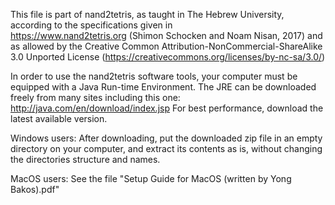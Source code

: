 This file is part of nand2tetris, as taught in The Hebrew University,
according to the specifications given in  
https://www.nand2tetris.org (Shimon Schocken and Noam Nisan, 2017)
and as allowed by the Creative Common Attribution-NonCommercial-ShareAlike 3.0 
Unported License (https://creativecommons.org/licenses/by-nc-sa/3.0/)

In order to use the nand2tetris software tools, your computer must be equipped
with a Java Run-time Environment. The JRE can be downloaded freely from many
sites including this one: http://java.com/en/download/index.jsp
For best performance, download the latest available version.

Windows users: 
After downloading, put the downloaded zip file in an empty directory on your
computer, and extract its contents as is, without changing the directories
structure and names.

MacOS users:
See the file "Setup Guide for MacOS (written by Yong Bakos).pdf"